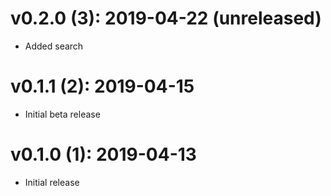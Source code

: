 # v0.2.0 (3): 2019-04-22 (unreleased)

- Added search

# v0.1.1 (2): 2019-04-15

- Initial beta release

# v0.1.0 (1): 2019-04-13

- Initial release
